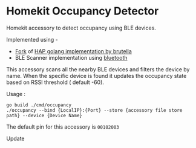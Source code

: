 # Homekit Occupancy Detector 
Homekit accessory to detect occupancy using BLE devices.

Implemented using -
- [Fork](https://github.com/gsapkal/hap) of [HAP golang implementation by brutella](https://github.com/brutella/hap)
- BLE Scanner implementation using [bluetooth](https://github.com/tinygo-org/bluetooth)

This accessory scans all the nearby BLE devices and filters the device by name. When the specific device is found it updates the occupancy state based on  RSSI threshold ( default -60).


Usage :
```
go build ./cmd/occupancy 
./occupancy --bind {LocalIP}:{Port} --store {accessory file store path} --device {Device Name}
```

The default pin for this accessory is `00102003`

Update 
